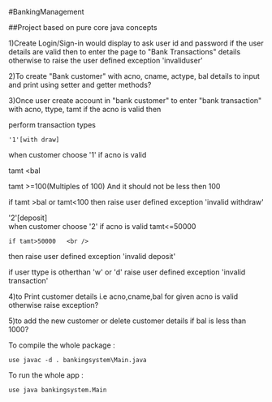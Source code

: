 #BankingManagement

##Project based on pure core java concepts

1)Create Login/Sign-in would display to ask user id and password if the user details are valid then to enter the page to "Bank Transactions" details otherwise to raise the user defined exception 'invaliduser'

2)To create "Bank customer" with acno, cname, actype, bal details to input and print using setter and getter methods?

3)Once user create account in "bank customer" to enter "bank transaction" with acno, ttype, tamt if the acno is valid then

perform transaction types

    '1'[with draw]   
when customer choose '1' if acno is valid

  tamt <bal 
  

  tamt >=100(Multiples of 100) 
And it should not be less then 100

  if tamt >bal 
or tamt<100 then raise user defined exception 'invalid withdraw'

  '2'[deposit]  
when customer choose '2' if acno is valid
tamt<=50000

    if tamt>50000   <br />
then raise user defined exception 'invalid deposit'

if user ttype is otherthan 'w' or 'd' raise user defined exception 'invalid transaction'

4)to Print customer details i.e acno,cname,bal for given acno is valid otherwise raise exception?

5)to add the new customer or delete customer details if bal is less than 1000?
  
  
  
To compile the whole package :

    use javac -d . bankingsystem\Main.java
  
To run the whole app :

    use java bankingsystem.Main
  
  
